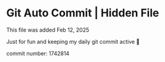 # Git Auto Commit | Hidden File

This file was added Feb 12, 2025

Just for fun and keeping my daily git commit active 🤪

commit number: 1742814
